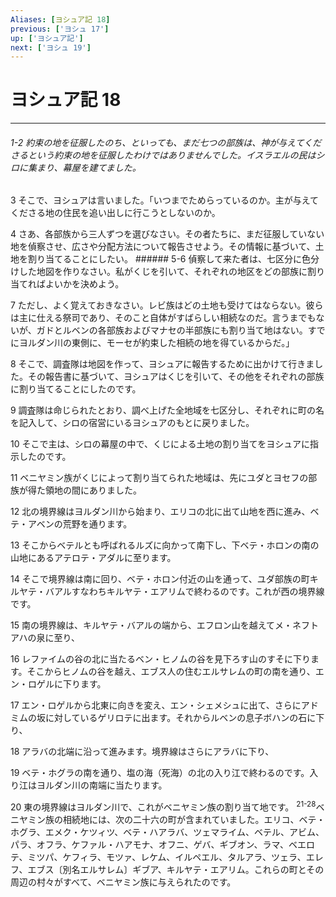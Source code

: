 ```yaml
---
Aliases: [ヨシュア記 18]
previous: ['ヨシュ 17']
up: ['ヨシュア記']
next: ['ヨシュ 19']
---
```

# ヨシュア記 18

***
###### 1-2 約束の地を征服したのち、といっても、まだ七つの部族は、神が与えてくださるという約束の地を征服したわけではありませんでした。イスラエルの民はシロに集まり、幕屋を建てました。 



3 
そこで、ヨシュアは言いました。「いつまでためらっているのか。主が与えてくださる地の住民を追い出しに行こうとしないのか。 



4 
さあ、各部族から三人ずつを選びなさい。その者たちに、まだ征服していない地を偵察させ、広さや分配方法について報告させよう。その情報に基づいて、土地を割り当てることにしたい。 ###### 5-6 偵察して来た者は、七区分に色分けした地図を作りなさい。私がくじを引いて、それぞれの地区をどの部族に割り当てればよいかを決めよう。 



7 
ただし、よく覚えておきなさい。レビ族はどの土地も受けてはならない。彼らは主に仕える祭司であり、そのこと自体がすばらしい相続なのだ。言うまでもないが、ガドとルベンの各部族およびマナセの半部族にも割り当て地はない。すでにヨルダン川の東側に、モーセが約束した相続の地を得ているからだ。」 



8 
そこで、調査隊は地図を作って、ヨシュアに報告するために出かけて行きました。その報告書に基づいて、ヨシュアはくじを引いて、その他をそれぞれの部族に割り当てることにしたのです。 



9 
調査隊は命じられたとおり、調べ上げた全地域を七区分し、それぞれに町の名を記入して、シロの宿営にいるヨシュアのもとに戻りました。 



10 
そこで主は、シロの幕屋の中で、くじによる土地の割り当てをヨシュアに指示したのです。 



11 
ベニヤミン族がくじによって割り当てられた地域は、先にユダとヨセフの部族が得た領地の間にありました。 



12 
北の境界線はヨルダン川から始まり、エリコの北に出て山地を西に進み、ベテ・アベンの荒野を通ります。 



13 
そこからベテルとも呼ばれるルズに向かって南下し、下ベテ・ホロンの南の山地にあるアテロテ・アダルに至ります。 



14 
そこで境界線は南に回り、ベテ・ホロン付近の山を通って、ユダ部族の町キルヤテ・バアルすなわちキルヤテ・エアリムで終わるのです。これが西の境界線です。 



15 
南の境界線は、キルヤテ・バアルの端から、エフロン山を越えてメ・ネフトアハの泉に至り、 



16 
レファイムの谷の北に当たるベン・ヒノムの谷を見下ろす山のすそに下ります。そこからヒノムの谷を越え、エブス人の住むエルサレムの町の南を通り、エン・ロゲルに下ります。 



17 
エン・ロゲルから北東に向きを変え、エン・シェメシュに出て、さらにアドミムの坂に対しているゲリロテに出ます。それからルベンの息子ボハンの石に下り、 



18 
アラバの北端に沿って進みます。境界線はさらにアラバに下り、 



19 
ベテ・ホグラの南を通り、塩の海（死海）の北の入り江で終わるのです。入り江はヨルダン川の南端に当たります。 



20 
東の境界線はヨルダン川で、これがベニヤミン族の割り当て地です。 <sup class="versenum">21-28</sup>ベニヤミン族の相続地には、次の二十六の町が含まれていました。エリコ、ベテ・ホグラ、エメク・ケツィツ、ベテ・ハアラバ、ツェマライム、ベテル、アビム、パラ、オフラ、ケファル・ハアモナ、オフニ、ゲバ、ギブオン、ラマ、ベエロテ、ミツパ、ケフィラ、モツァ、レケム、イルペエル、タルアラ、ツェラ、エレフ、エブス〔別名エルサレム〕ギブア、キルヤテ・エアリム。これらの町とその周辺の村々がすべて、ベニヤミン族に与えられたのです。
